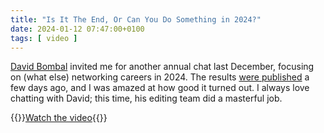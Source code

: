 ```yaml
---
title: "Is It The End, Or Can You Do Something in 2024?"
date: 2024-01-12 07:47:00+0100
tags: [ video ]
---
```

[David Bombal](https://www.youtube.com/@davidbombal) invited me for another annual chat last December, focusing on (what else) networking careers in 2024. The results [were published](https://www.youtube.com/watch?v=0f19JuhhQvM) a few days ago, and I was amazed at how good it turned out. I always love chatting with David; this time, his editing team did a masterful job.

{{<jump>}}[Watch the video](https://www.youtube.com/watch?v=0f19JuhhQvM){{</jump>}}

